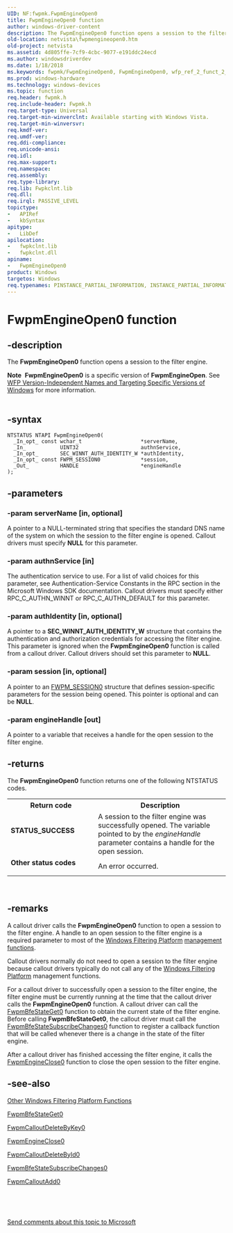 ```yaml
---
UID: NF:fwpmk.FwpmEngineOpen0
title: FwpmEngineOpen0 function
author: windows-driver-content
description: The FwpmEngineOpen0 function opens a session to the filter engine.Note  FwpmEngineOpen0 is a specific version of FwpmEngineOpen.
old-location: netvista\fwpmengineopen0.htm
old-project: netvista
ms.assetid: 4d805ffe-7cf9-4cbc-9077-e191ddc24ecd
ms.author: windowsdriverdev
ms.date: 1/18/2018
ms.keywords: fwpmk/FwpmEngineOpen0, FwpmEngineOpen0, wfp_ref_2_funct_2_fwpm_29969a12-e73c-4b61-b940-e0da4b0be737.xml, FwpmEngineOpen0 function [Network Drivers Starting with Windows Vista], netvista.fwpmengineopen0
ms.prod: windows-hardware
ms.technology: windows-devices
ms.topic: function
req.header: fwpmk.h
req.include-header: Fwpmk.h
req.target-type: Universal
req.target-min-winverclnt: Available starting with Windows Vista.
req.target-min-winversvr: 
req.kmdf-ver: 
req.umdf-ver: 
req.ddi-compliance: 
req.unicode-ansi: 
req.idl: 
req.max-support: 
req.namespace: 
req.assembly: 
req.type-library: 
req.lib: Fwpkclnt.lib
req.dll: 
req.irql: PASSIVE_LEVEL
topictype:
-	APIRef
-	kbSyntax
apitype:
-	LibDef
apilocation:
-	fwpkclnt.lib
-	fwpkclnt.dll
apiname:
-	FwpmEngineOpen0
product: Windows
targetos: Windows
req.typenames: PINSTANCE_PARTIAL_INFORMATION, INSTANCE_PARTIAL_INFORMATION
---
```


# FwpmEngineOpen0 function


## -description


The 
  <b>FwpmEngineOpen0</b> function opens a session to the filter engine.
<div class="alert"><b>Note</b>  <b>FwpmEngineOpen0</b> is a specific version of <b>FwpmEngineOpen</b>. See <a href="https://msdn.microsoft.com/FBDF53E5-F7DE-4DEB-AC18-6D2BB59FE670">WFP Version-Independent Names and Targeting Specific Versions of Windows</a> for more information.</div><div> </div>

## -syntax


````
NTSTATUS NTAPI FwpmEngineOpen0(
  _In_opt_ const wchar_t                   *serverName,
  _In_           UINT32                    authnService,
  _In_opt_       SEC_WINNT_AUTH_IDENTITY_W *authIdentity,
  _In_opt_ const FWPM_SESSION0             *session,
  _Out_          HANDLE                    *engineHandle
);
````


## -parameters




### -param serverName [in, optional]

A pointer to a NULL-terminated string that specifies the standard DNS name of the system on which
     the session to the filter engine is opened. Callout drivers must specify <b>NULL</b> for this parameter.


### -param authnService [in]

The authentication service to use. For a list of valid choices for this parameter, see
     Authentication-Service Constants in the RPC section in the Microsoft Windows SDK documentation. Callout
     drivers must specify either RPC_C_AUTHN_WINNT or RPC_C_AUTHN_DEFAULT for this parameter.


### -param authIdentity [in, optional]

A pointer to a <b>SEC_WINNT_AUTH_IDENTITY_W</b> structure that contains the authentication and
     authorization credentials for accessing the filter engine. This parameter is ignored when the 
     <b>FwpmEngineOpen0</b> function is called from a callout driver. Callout drivers should set this
     parameter to <b>NULL</b>.


### -param session [in, optional]

A pointer to an 
     <a href="https://msdn.microsoft.com/library/windows/hardware/ff550083">FWPM_SESSION0</a> structure that defines
     session-specific parameters for the session being opened. This pointer is optional and can be
     <b>NULL</b>.


### -param engineHandle [out]

A pointer to a variable that receives a handle for the open session to the filter engine.


## -returns


The 
     <b>FwpmEngineOpen0</b> function returns one of the following NTSTATUS codes.
<table>
<tr>
<th>Return code</th>
<th>Description</th>
</tr>
<tr>
<td width="40%">
<dl>
<dt><b>STATUS_SUCCESS</b></dt>
</dl>
</td>
<td width="60%">
A session to the filter engine was successfully opened. The variable pointed to by the 
       <i>engineHandle</i> parameter contains a handle for the open session.

</td>
</tr>
<tr>
<td width="40%">
<dl>
<dt><b>Other status codes</b></dt>
</dl>
</td>
<td width="60%">
An error occurred.

</td>
</tr>
</table> 



## -remarks


A callout driver calls the 
    <b>FwpmEngineOpen0</b> function to open a session to the filter engine. A handle to an open session to the
    filter engine is a required parameter to most of the <a href="https://msdn.microsoft.com/0436f559-20e6-4199-8391-10eb7d85df23">Windows Filtering Platform</a>
<a href="https://answers.microsoft.com/en-us/windows/forum/windows_xp-performance/computer-management-storage-disk-management/f93a4e9b-5516-4e5c-9cd3-f04453ec963f"> management functions</a>.

Callout drivers normally do not need to open a session to the filter engine because callout drivers
    typically do not call any of the <a href="https://msdn.microsoft.com/0436f559-20e6-4199-8391-10eb7d85df23">Windows Filtering Platform</a> management functions.

For a callout driver to successfully open a session to the filter engine, the filter engine
    must be currently running at the time that the callout driver calls the 
    <b>FwpmEngineOpen0</b> function. A callout driver can call the 
    <a href="..\fwpmk\nf-fwpmk-fwpmbfestateget0.md">FwpmBfeStateGet0</a> function to obtain the
    current state of the filter engine. Before calling <b>FwpmBfeStateGet0</b>, the callout driver must call the 
    <a href="..\fwpmk\nf-fwpmk-fwpmbfestatesubscribechanges0.md">FwpmBfeStateSubscribeChanges0</a> function to register a callback function that will be called whenever
    there is a change in the state of the filter engine.

After a callout driver has finished accessing the filter engine, it calls the 
    <a href="..\fwpmk\nf-fwpmk-fwpmengineclose0.md">FwpmEngineClose0</a> function to close the
    open session to the filter engine.



## -see-also

<a href="https://docs.microsoft.com/en-us/windows-hardware/drivers/network/calling-other-windows-filtering-platform-functions">Other Windows Filtering
   Platform Functions</a>

<a href="..\fwpmk\nf-fwpmk-fwpmbfestateget0.md">FwpmBfeStateGet0</a>

<a href="..\fwpmk\nf-fwpmk-fwpmcalloutdeletebykey0.md">FwpmCalloutDeleteByKey0</a>

<a href="..\fwpmk\nf-fwpmk-fwpmengineclose0.md">FwpmEngineClose0</a>

<a href="..\fwpmk\nf-fwpmk-fwpmcalloutdeletebyid0.md">FwpmCalloutDeleteById0</a>

<a href="..\fwpmk\nf-fwpmk-fwpmbfestatesubscribechanges0.md">
   FwpmBfeStateSubscribeChanges0</a>

<a href="..\fwpmk\nf-fwpmk-fwpmcalloutadd0.md">FwpmCalloutAdd0</a>

 

 

<a href="mailto:wsddocfb@microsoft.com?subject=Documentation%20feedback [netvista\netvista]:%20FwpmEngineOpen0 function%20 RELEASE:%20(1/18/2018)&amp;body=%0A%0APRIVACY STATEMENT%0A%0AWe use your feedback to improve the documentation. We don't use your email address for any other purpose, and we'll remove your email address from our system after the issue that you're reporting is fixed. While we're working to fix this issue, we might send you an email message to ask for more info. Later, we might also send you an email message to let you know that we've addressed your feedback.%0A%0AFor more info about Microsoft's privacy policy, see http://privacy.microsoft.com/en-us/default.aspx." title="Send comments about this topic to Microsoft">Send comments about this topic to Microsoft</a>

